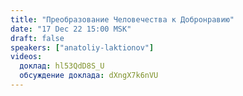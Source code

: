 ```yaml
---
title: "Преобразование Человечества к Добронравию"
date: "17 Dec 22 15:00 MSK"
draft: false
speakers: ["anatoliy-laktionov"]
videos:
  доклад: hl53QdD8S_U
  обсуждение доклада: dXngX7k6nVU
---
```

